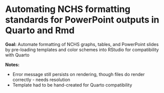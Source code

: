 # Automating NCHS formatting standards for PowerPoint outputs in Quarto and Rmd

**Goal:** Automate formatting of NCHS graphs, tables, and PowerPoint slides by pre-loading templates and color schemes into RStudio for compatibility with Quarto

**Notes:**
+ Error message still persists on rendering, though files do render correctly - needs resolution
+ Template had to be hand-created for Quarto compatibility


